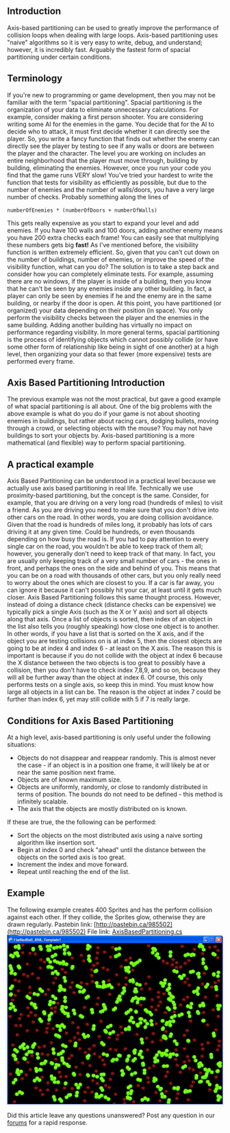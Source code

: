 ## Introduction

Axis-based partitioning can be used to greatly improve the performance of collision loops when dealing with large loops. Axis-based partitioning uses "naive" algorithms so it is very easy to write, debug, and understand; however, it is incredibly fast. Arguably the fastest form of spacial partitioning under certain conditions.

## Terminology

If you're new to programming or game development, then you may not be familiar with the term "spacial partitioning". Spacial partitioning is the organization of your data to eliminate unnecessary calculations. For example, consider making a first person shooter. You are considering writing some AI for the enemies in the game. You decide that for the AI to decide who to attack, it must first decide whether it can directly see the player. So, you write a fancy function that finds out whether the enemy can directly see the player by testing to see if any walls or doors are between the player and the character. The level you are working on includes an entire neighborhood that the player must move through, building by building, eliminating the enemies. However, once you run your code you find that the game runs VERY slow! You've tried your hardest to write the function that tests for visibility as efficiently as possible, but due to the number of enemies and the number of walls/doors, you have a very large number of checks. Probably something along the lines of

    numberOfEnemies * (numberOfDoors + numberOfWalls)

This gets really expensive as you start to expand your level and add enemies. If you have 100 walls and 100 doors, adding another enemy means you have 200 extra checks each frame! You can easily see that multiplying these numbers gets big **fast!** As I've mentioned before, the visibility function is written extremely efficient. So, given that you can't cut down on the number of buildings, number of enemies, or improve the speed of the visibility function, what can you do? The solution is to take a step back and consider how you can completely eliminate tests. For example, assuming there are no windows, if the player is inside of a building, then you know that he can't be seen by any enemies inside any other building. In fact, a player can only be seen by enemies if he and the enemy are in the same building, or nearby if the door is open. At this point, you have partitioned (or organized) your data depending on their position (in space). You only perform the visibility checks between the player and the enemies in the same building. Adding another building has virtually no impact on performance regarding visibility. In more general terms, spacial partitioning is the process of identifying objects which cannot possibly collide (or have some other form of relationship like being in sight of one another) at a high level, then organizing your data so that fewer (more expensive) tests are performed every frame.

## Axis Based Partitioning Introduction

The previous example was not the most practical, but gave a good example of what spacial partitioning is all about. One of the big problems with the above example is what do you do if your game is not about shooting enemies in buildings, but rather about racing cars, dodging bullets, moving through a crowd, or selecting objects with the mouse? You may not have buildings to sort your objects by. Axis-based partitioning is a more mathematical (and flexible) way to perform spacial partitioning.

## A practical example

Axis Based Partitioning can be understood in a practical level because we actually use axis based partitioning in real life. Technically we use proximity-based partitioning, but the concept is the same. Consider, for example, that you are driving on a very long road (hundreds of miles) to visit a friend. As you are driving you need to make sure that you don't drive into other cars on the road. In other words, you are doing collision avoidance. Given that the road is hundreds of miles long, it probably has lots of cars driving it at any given time. Could be hundreds, or even thousands depending on how busy the road is. If you had to pay attention to every single car on the road, you wouldn't be able to keep track of them all; however, you generally don't need to keep track of that many. In fact, you are usually only keeping track of a very small number of cars - the ones in front, and perhaps the ones on the side and behind of you. This means that you can be on a road with thousands of other cars, but you only really need to worry about the ones which are closest to you. If a car is far away, you can ignore it because it can't possibly hit your car, at least until it gets much closer. Axis Based Partitioning follows this same thought process. However, instead of doing a distance check (distance checks can be expensive) we typically pick a single Axis (such as the X or Y axis) and sort all objects along that axis. Once a list of objects is sorted, then index of an object in the list also tells you (roughly speaking) how close one object is to another. In other words, if you have a list that is sorted on the X axis, and if the object you are testing collisions on is at index 5, then the closest objects are going to be at index 4 and index 6 - at least on the X axis. The reason this is important is because if you do not collide with the object at index 6 because the X distance between the two objects is too great to possibly have a collision, then you don't have to check index 7,8,9, and so on, because they will all be further away than the object at index 6. Of course, this only performs tests on a single axis, so keep this in mind. You must know how large all objects in a list can be. The reason is the object at index 7 could be further than index 6, yet may still collide with 5 if 7 is really large.

## Conditions for Axis Based Partitioning

At a high level, axis-based partitioning is only useful under the following situations:

-   Objects do not disappear and reappear randomly. This is almost never the case - if an object is in a position one frame, it will likely be at or near the same position next frame.
-   Objects are of known maximum size.
-   Objects are uniformly, randomly, or close to randomly distributed in terms of position. The bounds do not need to be defined - this method is infinitely scalable.
-   The axis that the objects are mostly distributed on is known.

If these are true, the the following can be performed:

-   Sort the objects on the most distributed axis using a naive sorting algorithm like insertion sort.
-   Begin at index 0 and check "ahead" until the distance between the objects on the sorted axis is too great.
-   Increment the index and move forward.
-   Repeat until reaching the end of the list.

## Example

The following example creates 400 Sprites and has the perform collision against each other. If they collide, the Sprites glow, otherwise they are drawn regularly. Pastebin link: [http://pastebin.ca/985502](http://pastebin.ca/985502) File link: [AxisBasedPartitioning.cs](/frb/docs/images/f/f0/AxisBasedPartitioning.cs.md "AxisBasedPartitioning.cs") ![AxisBasedPartitioning.png](/media/migrated_media-AxisBasedPartitioning.png)

Did this article leave any questions unanswered? Post any question in our [forums](/frb/forum/.md) for a rapid response.
